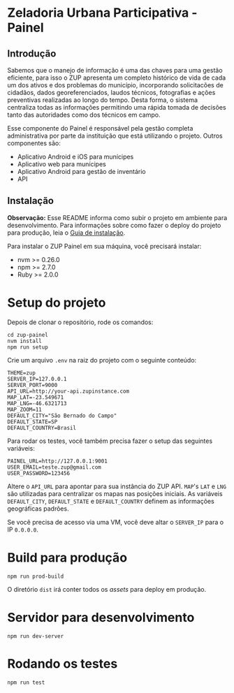 # Zeladoria Urbana Participativa - Painel

## Introdução

Sabemos que o manejo de informação é uma das chaves para uma gestão eficiente, para isso o ZUP apresenta um completo histórico de vida de cada um dos ativos e dos problemas do município, incorporando solicitacões de cidadãos, dados georeferenciados, laudos técnicos, fotografias e ações preventivas realizadas ao longo do tempo. Desta forma, o sistema centraliza todas as informações permitindo uma rápida tomada de decisões tanto das autoridades como dos técnicos em campo.

Esse componente do Painel é responsável pela gestão completa administrativa por parte da instituição que está utilizando o projeto. Outros componentes são:

* Aplicativo Android e iOS para munícipes
* Aplicativo web para munícipes
* Aplicativo Android para gestão de inventário
* API

## Instalação

**Observação:** Esse README informa como subir o projeto em ambiente para desenvolvimento. Para informações sobre como fazer o deploy do projeto para produção, leia o [Guia de instalação](http://docs.zup.ntxdev.com.br/site/installation_docker/).

Para instalar o ZUP Painel em sua máquina, você precisará instalar:

 - nvm >= 0.26.0
 - npm >= 2.7.0
 - Ruby >= 2.0.0

# Setup do projeto

Depois de clonar o repositório, rode os comandos:

    cd zup-painel
    nvm install
    npm run setup

Crie um arquivo `.env` na raiz do projeto com o seguinte conteúdo:

    THEME=zup
    SERVER_IP=127.0.0.1
    SERVER_PORT=9000
    API_URL=http://your-api.zupinstance.com
    MAP_LAT=-23.549671
    MAP_LNG=-46.6321713
    MAP_ZOOM=11
    DEFAULT_CITY="São Bernado do Campo"
    DEFAULT_STATE=SP
    DEFAULT_COUNTRY=Brasil

Para rodar os testes, você também precisa fazer o setup das seguintes variáveis:

    PAINEL_URL=http://127.0.0.1:9001
    USER_EMAIL=teste.zup@gmail.com
    USER_PASSWORD=123456

Altere o `API_URL` para apontar para sua instância do ZUP API. `MAP`'s `LAT` e `LNG` são utilizadas para centralizar os mapas nas posições iniciais.
As variáveis `DEFAULT_CITY`, `DEFAULT_STATE` e `DEFAULT_COUNTRY` definem as informações geográficas padrões.

Se você precisa de acesso via uma VM, você deve altar o `SERVER_IP` para o IP `0.0.0.0`.

# Build para produção

    npm run prod-build

O diretório `dist` irá conter todos os _assets_ para deploy em produção.

# Servidor para desenvolvimento

    npm run dev-server

# Rodando os testes

    npm run test
